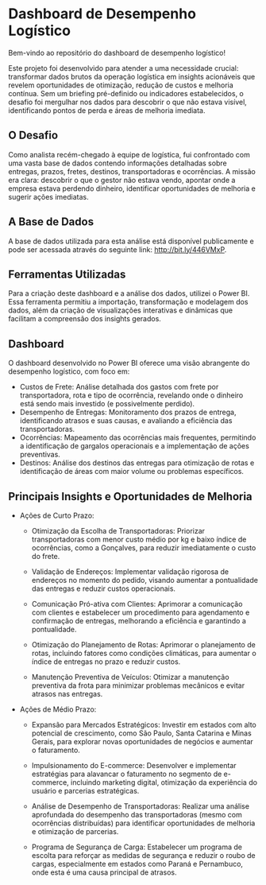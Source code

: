 # Dashboard de Desempenho Logístico
Bem-vindo ao repositório do dashboard de desempenho logístico!

Este projeto foi desenvolvido para atender a uma necessidade crucial: transformar dados brutos da operação logística em insights acionáveis que revelem oportunidades de otimização, redução de custos e melhoria contínua. Sem um briefing pré-definido ou indicadores estabelecidos, o desafio foi mergulhar nos dados para descobrir o que não estava visível, identificando pontos de perda e áreas de melhoria imediata.

## O Desafio
Como analista recém-chegado à equipe de logística, fui confrontado com uma vasta base de dados contendo informações detalhadas sobre entregas, prazos, fretes, destinos, transportadoras e ocorrências. A missão era clara: descobrir o que o gestor não estava vendo, apontar onde a empresa estava perdendo dinheiro, identificar oportunidades de melhoria e sugerir ações imediatas.

## A Base de Dados
A base de dados utilizada para esta análise está disponível publicamente e pode ser acessada através do seguinte link: http://bit.ly/446VMxP.

## Ferramentas Utilizadas
Para a criação deste dashboard e a análise dos dados, utilizei o Power BI. Essa ferramenta permitiu a importação, transformação e modelagem dos dados, além da criação de visualizações interativas e dinâmicas que facilitam a compreensão dos insights gerados.

## Dashboard
O dashboard desenvolvido no Power BI oferece uma visão abrangente do desempenho logístico, com foco em:

- Custos de Frete: Análise detalhada dos gastos com frete por transportadora, rota e tipo de ocorrência, revelando onde o dinheiro está sendo mais investido (e possivelmente perdido).
- Desempenho de Entregas: Monitoramento dos prazos de entrega, identificando atrasos e suas causas, e avaliando a eficiência das transportadoras.
- Ocorrências: Mapeamento das ocorrências mais frequentes, permitindo a identificação de gargalos operacionais e a implementação de ações preventivas.
- Destinos: Análise dos destinos das entregas para otimização de rotas e identificação de áreas com maior volume ou problemas específicos.

## Principais Insights e Oportunidades de Melhoria
- Ações de Curto Prazo:

  - Otimização da Escolha de Transportadoras: Priorizar transportadoras com menor 			custo médio por kg e baixo índice de ocorrências, como a Gonçalves, para reduzir imediatamente o custo do frete.

  - Validação de Endereços: Implementar validação rigorosa de endereços no momento do pedido, visando aumentar a pontualidade das entregas e reduzir custos operacionais.

  - Comunicação Pró-ativa com Clientes: Aprimorar a comunicação com clientes e estabelecer um procedimento para agendamento e confirmação de entregas, melhorando a eficiência e garantindo a pontualidade.

  - Otimização do Planejamento de Rotas: Aprimorar o planejamento de rotas, incluindo fatores como condições climáticas, para aumentar o índice de entregas no prazo e reduzir custos.

  - Manutenção Preventiva de Veículos: Otimizar a manutenção preventiva da frota para minimizar problemas mecânicos e evitar atrasos nas entregas.

- Ações de Médio Prazo:

  - Expansão para Mercados Estratégicos: Investir em estados com alto potencial de crescimento, como São Paulo, Santa Catarina e Minas Gerais, para explorar novas oportunidades de negócios e aumentar o faturamento.

  - Impulsionamento do E-commerce: Desenvolver e implementar estratégias para alavancar o faturamento no segmento de e-commerce, incluindo marketing digital, otimização da experiência do usuário e parcerias estratégicas.

  - Análise de Desempenho de Transportadoras: Realizar uma análise aprofundada do desempenho das transportadoras (mesmo com ocorrências distribuídas) para identificar oportunidades de melhoria e otimização de parcerias.

  - Programa de Segurança de Carga: Estabelecer um programa de escolta para reforçar as medidas de segurança e reduzir o roubo de cargas, especialmente em estados como Paraná e Pernambuco, onde esta é uma causa principal de atrasos.

